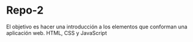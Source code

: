 # Repo-2

El objetivo es hacer una introducción a los elementos que conforman una aplicación web. HTML, CSS y JavaScript
